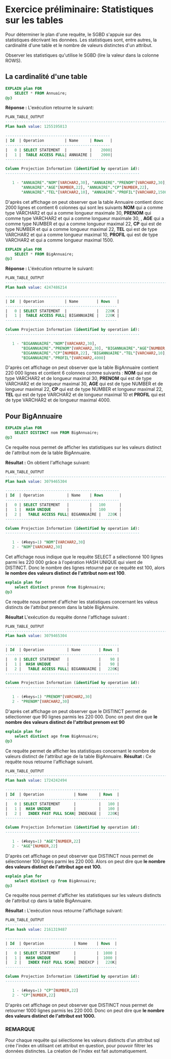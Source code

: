 # Exercice préliminaire: Statistiques sur les tables

Pour déterminer le plan d'une requête, le SGBD s'appuie sur des statistiques décrivant les données. Les statistiques sont, entre autres, la cardinalité d'une table et le nombre de valeurs distinctes d'un attribut.

Observer les statistiques qu'utilise le SGBD (lire la valeur dans la colonne ROWS).

## La cardinalité d'une table

```sql
EXPLAIN plan FOR
    SELECT * FROM Annuaire;
@p3
```

**Réponse :**
L'exécution retourne le suivant:

```sql
PLAN_TABLE_OUTPUT
----------------------------------------------------------------------------------------------------
Plan hash value: 1255195813

----------------------------------------------
| Id  | Operation         | Name     | Rows   |
----------------------------------------------
|   0 | SELECT STATEMENT  |          |    2000|
|   1 |  TABLE ACCESS FULL| ANNUAIRE |    2000|
----------------------------------------------

Column Projection Information (identified by operation id):
-----------------------------------------------------------

   1 - "ANNUAIRE"."NOM"[VARCHAR2,30], "ANNUAIRE"."PRENOM"[VARCHAR2,30],
       "ANNUAIRE"."AGE"[NUMBER,22], "ANNUAIRE"."CP"[NUMBER,22],
       "ANNUAIRE"."TEL"[VARCHAR2,10], "ANNUAIRE"."PROFIL"[VARCHAR2,1500]
```

D'après cet affichage on peut observer que la table Annuaire contient donc 2000 lignes et contient 6 colonnes qui sont les suivants **NOM** qui a comme type VARCHAR2 et qui a comme longueur maximale 30, **PRENOM** qui comme type VARCHAR2 et qui a comme longueur maximale 30, , **AGE** qui a comme type NUMBER et qui a comme longueur maximal 22, **CP** qui est de type NUMBER et qui a comme longueur maximal 22, **TEL** qui est de type VARCHAR2 et qui a comme longueur maximal 10, **PROFIL** qui est de type VARCHAR2 et qui a comme longueur maximal 1500.

```sql
EXPLAIN plan FOR
    SELECT * FROM BigAnnuaire;
@p3
```

**Réponse :**
L'éxécution retourne le suivant:

```sql
PLAN_TABLE_OUTPUT
----------------------------------------------------------------------------------------------------
Plan hash value: 4247486214

-------------------------------------------------
| Id  | Operation         | Name        | Rows   |
-------------------------------------------------
|   0 | SELECT STATEMENT  |             |   220K |
|   1 |  TABLE ACCESS FULL| BIGANNUAIRE |   220K |
-------------------------------------------------

Column Projection Information (identified by operation id):
-----------------------------------------------------------

   1 - "BIGANNUAIRE"."NOM"[VARCHAR2,30],
       "BIGANNUAIRE"."PRENOM"[VARCHAR2,30], "BIGANNUAIRE"."AGE"[NUMBER,22],
       "BIGANNUAIRE"."CP"[NUMBER,22], "BIGANNUAIRE"."TEL"[VARCHAR2,10],
       "BIGANNUAIRE"."PROFIL"[VARCHAR2,4000]
```

D'après cet affichage on peut observer que la table BigAnnuaire contient 220 000 lignes et contient 6 colonnes comme suivants : **NOM** qui est de type VARCHAR2 et de longueur maximal 30, **PRENOM** qui est de type VARCHAR2 et de longueur maximal 30, **AGE** qui est de type NUMBER et de longueur maximal 22, **CP** qui est de type NUMBER et longueur maximal 22, **TEL** qui est de type VARCHAR2 et de longueur maximal 10 et **PROFIL** qui est de type VARCHAR2 et de longueur maximal 4000.

## Pour BigAnnuaire

```sql
EXPLAIN plan FOR
    SELECT DISTINCT nom FROM BigAnnuaire;
@p3
```

Ce requête nous permet de afficher les statistiques sur les valeurs distinct de l'attribut nom de la table BigAnnuaire.

**Résultat :**
On obtient l'affichage suivant:

```sql
PLAN_TABLE_OUTPUT
----------------------------------------------------------------------------------------------------
Plan hash value: 3079465304

--------------------------------------------------
| Id  | Operation          | Name    | Rows       |
--------------------------------------------------
|   0 | SELECT STATEMENT   |         |   100      |
|   1 |  HASH UNIQUE       |         |   100      |
|   2 |   TABLE ACCESS FULL| BIGANNUAIRE |   220K |
--------------------------------------------------

Column Projection Information (identified by operation id):
-----------------------------------------------------------

   1 - (#keys=1) "NOM"[VARCHAR2,30]
   2 - "NOM"[VARCHAR2,30]
```

Cet affichage nous indique que le requête SELECT a sélectionné 100 lignes parmi les 220 000 grâce à l'opération HASH UNIQUE qui vient de DISTINCT. Donc le nombre des lignes retourné par ce requête est 100, alors **le nombre des valeurs distinct de l'attribut nom est 100**.

```sql
explain plan for
    select distinct prenom from BigAnnuaire;
@p3
```

Ce requête nous permet d'afficher les statistiques concernant les valeus distincts de l'attribut prenom dans la table BigAnnuire.

**Résultat**
L'exécution du requête donne l'affichage suivant :

```sql
PLAN_TABLE_OUTPUT
----------------------------------------------------------------------------------------------------
Plan hash value: 3079465304

--------------------------------------------------
| Id  | Operation          | Name        | Rows  |
--------------------------------------------------
|   0 | SELECT STATEMENT   |             |    90 |
|   1 |  HASH UNIQUE       |             |    90 |
|   2 |   TABLE ACCESS FULL| BIGANNUAIRE |   220K|
--------------------------------------------------

Column Projection Information (identified by operation id):
-----------------------------------------------------------

   1 - (#keys=1) "PRENOM"[VARCHAR2,30]
   2 - "PRENOM"[VARCHAR2,30]
```

D'après cet affichage on peut observer que le DISTINCT permet de sélectionner que 90 lignes parmis les 220 000. Donc on peut dire que **le nombre des valeurs distinct de l'attribut prenom est 90**

```sql
explain plan for
    select distinct age from BigAnnuaire;
@p3
```

Ce requête permet de afficher les statistiques concernant le nombre de valeurs distinct de l'attribut age de la table BigAnnuaire.
**Résultat :** Ce requête nous retourne l'affichage suivant.

```sql
PLAN_TABLE_OUTPUT
----------------------------------------------------------------------------------------------------
Plan hash value: 1724242494

--------------------------------------------------
| Id  | Operation             | Name     | Rows  |
--------------------------------------------------
|   0 | SELECT STATEMENT      |          |   100 |
|   1 |  HASH UNIQUE          |          |   100 |
|   2 |   INDEX FAST FULL SCAN| INDEXAGE |   220K|
--------------------------------------------------

Column Projection Information (identified by operation id):
-----------------------------------------------------------

   1 - (#keys=1) "AGE"[NUMBER,22]
   2 - "AGE"[NUMBER,22]
```

D'après cet affichage on peut observer que DISTINCT nous permet de sélectionner 100 lignes parmi les 220 000. Alors on peut dire que **le nombre des valeurs distinct de l'attribut age est 100.**

```sql
explain plan for
    select distinct cp from BigAnnuaire;
@p3
```

Ce requête nous permet d'afficher les statistiques sur les valeurs distincts de l'attribut cp dans la table BigAnnuaire.

**Résultat :** L'exécution nous retourne l'affichage suivant:

```sql
PLAN_TABLE_OUTPUT
----------------------------------------------------------------------------------------------------
Plan hash value: 2161319487

-------------------------------------------------
| Id  | Operation             | Name    | Rows  |
-------------------------------------------------
|   0 | SELECT STATEMENT      |         |  1000 |
|   1 |  HASH UNIQUE          |         |  1000 |
|   2 |   INDEX FAST FULL SCAN| INDEXCP |   220K|
-------------------------------------------------

Column Projection Information (identified by operation id):
-----------------------------------------------------------

   1 - (#keys=1) "CP"[NUMBER,22]
   2 - "CP"[NUMBER,22]
```

D'après cet affichage on peut observer que DISTINCT nous permet de retourner 1000 lignes parmis les 220 000. Donc on peut dire que **le nombre des valeurs distinct de l'attribut est 1000.**

### REMARQUE

Pour chaque requête qui sélectionne les valeurs distincts d'un attribut sql crée l'index en utilisant cet attribut en question, pour pouvoir filtrer les données distinctes. La création de l'index est fait automatiquement.